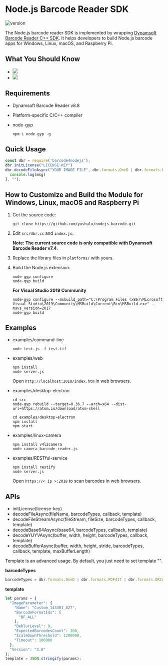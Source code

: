 # Node.js Barcode Reader SDK
![version](https://img.shields.io/npm/v/barcode4nodejs.svg)

The Node.js barcode reader SDK is implemented by wrapping [Dynamsoft Barcode Reader C++ SDK](https://www.dynamsoft.com/barcode-reader/overview/). It helps developers to build Node.js barcode apps for Windows, Linux, macOS, and Raspberry Pi.

## What You Should Know
- [![](https://img.shields.io/badge/Download-Offline%20SDK-orange)](https://www.dynamsoft.com/barcode-reader/downloads)
- [![](https://img.shields.io/badge/Get-30--day%20FREE%20Trial%20License-blue)](https://www.dynamsoft.com/customer/license/trialLicense/?product=dbr)


## Requirements
- Dynamsoft Barcode Reader v8.8
- Platform-specific C/C++ compiler
- node-gyp

    ```
    npm i node-gyp -g
    ```

## Quick Usage

```js
const dbr = require('barcode4nodejs');
dbr.initLicense("LICENSE-KEY")
dbr.decodeFileAsync("YOUR IMAGE FILE", dbr.formats.OneD | dbr.formats.PDF417 | dbr.formats.QRCode | dbr.formats.DataMatrix | dbr.formats.Aztec, function(err, msg){
  console.log(msg)
}, "");
```

## How to Customize and Build the Module for Windows, Linux, macOS and Raspberry Pi

1. Get the source code:

    ```
    git clone https://github.com/yushulx/nodejs-barcode.git
    ```

2. Edit `src/dbr.cc` and `index.js`. 

    **Note: The current source code is only compatible with Dynamsoft Barcode Reader v7.4**.

3. Replace the library files in `platforms/` with yours.

4. Build the Node.js extension:

    ```
    node-gyp configure
    node-gyp build
    ```

    **For Visual Studio 2019 Community**

    ```
    node-gyp configure --msbuild_path="C:\Program Files (x86)\Microsoft Visual Studio\2019\Community\MSBuild\Current\Bin\MSBuild.exe" --msvs_version=2017
    node-gyp build
    ```

## Examples    
- examples/command-line

    ```
    node test.js -f test.tif
    ```
- examples/web

    ```
    npm install
    node server.js
    ```
    Open `http://localhost:2018/index.htm` in web browsers.

- examples/desktop-electron

    ```
    cd src
    node-gyp rebuild --target=0.36.7 --arch=x64 --dist-url=https://atom.io/download/atom-shell

    cd examples/desktop-electron
    npm install
    npm start
    ```

- examples/linux-camera

    ```
    npm install v4l2camera
    node camera_barcode_reader.js
    ```

- examples/RESTful-service

    ```
    npm install restify
    node server.js
    ```
    
    Open `https://< ip >:2018` to scan barcodes in web browsers.

## APIs
- initLicense(license-key)
- decodeFileAsync(fileName, barcodeTypes, callback, template)
- decodeFileStreamAsync(fileStream, fileSize, barcodeTypes, callback, template)
- decodeBase64Async(base64, barcodeTypes, callback, template)
- decodeYUYVAsync(buffer, width, height, barcodeTypes, callback, template)
- decodeBufferAsync(buffer, width, height, stride, barcodeTypes, callback, template, maxBufferLength)

Template is an advanced usage. By default, you just need to set template "".

**barcodeTypes**

```js
barcodeTypes = dbr.formats.OneD | dbr.formats.PDF417 | dbr.formats.QRCode | dbr.formats.DataMatrix | dbr.formats.Aztec
```

**template**
```js
let params = {
  "ImageParameter": {
    "Name": "Custom_143301_827",
    "BarcodeFormatIds": [
      "BF_ALL"
    ],
    "DeblurLevel": 9,
    "ExpectedBarcodesCount": 100,
    "ScaleDownThreshold": 1200000,
    "Timeout": 100000
  },
  "Version": "3.0"
};
template = JSON.stringify(params);
```

